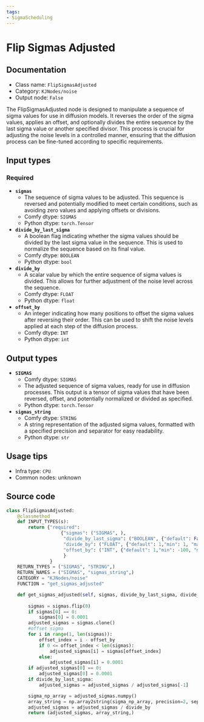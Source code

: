 ```yaml
---
tags:
- SigmaScheduling
---
```


# Flip Sigmas Adjusted
## Documentation
- Class name: `FlipSigmasAdjusted`
- Category: `KJNodes/noise`
- Output node: `False`

The FlipSigmasAdjusted node is designed to manipulate a sequence of sigma values for use in diffusion models. It reverses the order of the sigma values, applies an offset, and optionally divides the entire sequence by the last sigma value or another specified divisor. This process is crucial for adjusting the noise levels in a controlled manner, ensuring that the diffusion process can be fine-tuned according to specific requirements.
## Input types
### Required
- **`sigmas`**
    - The sequence of sigma values to be adjusted. This sequence is reversed and potentially modified to meet certain conditions, such as avoiding zero values and applying offsets or divisions.
    - Comfy dtype: `SIGMAS`
    - Python dtype: `torch.Tensor`
- **`divide_by_last_sigma`**
    - A boolean flag indicating whether the sigma values should be divided by the last sigma value in the sequence. This is used to normalize the sequence based on its final value.
    - Comfy dtype: `BOOLEAN`
    - Python dtype: `bool`
- **`divide_by`**
    - A scalar value by which the entire sequence of sigma values is divided. This allows for further adjustment of the noise level across the sequence.
    - Comfy dtype: `FLOAT`
    - Python dtype: `float`
- **`offset_by`**
    - An integer indicating how many positions to offset the sigma values after reversing their order. This can be used to shift the noise levels applied at each step of the diffusion process.
    - Comfy dtype: `INT`
    - Python dtype: `int`
## Output types
- **`SIGMAS`**
    - Comfy dtype: `SIGMAS`
    - The adjusted sequence of sigma values, ready for use in diffusion processes. This output is a tensor of sigma values that have been reversed, offset, and potentially normalized or divided as specified.
    - Python dtype: `torch.Tensor`
- **`sigmas_string`**
    - Comfy dtype: `STRING`
    - A string representation of the adjusted sigma values, formatted with a specified precision and separator for easy readability.
    - Python dtype: `str`
## Usage tips
- Infra type: `CPU`
- Common nodes: unknown


## Source code
```python
class FlipSigmasAdjusted:
    @classmethod
    def INPUT_TYPES(s):
        return {"required":
                    {"sigmas": ("SIGMAS", ),
                     "divide_by_last_sigma": ("BOOLEAN", {"default": False}),
                     "divide_by": ("FLOAT", {"default": 1,"min": 1, "max": 255, "step": 0.01}),
                     "offset_by": ("INT", {"default": 1,"min": -100, "max": 100, "step": 1}),
                     }
                }
    RETURN_TYPES = ("SIGMAS", "STRING",)
    RETURN_NAMES = ("SIGMAS", "sigmas_string",)
    CATEGORY = "KJNodes/noise"
    FUNCTION = "get_sigmas_adjusted"

    def get_sigmas_adjusted(self, sigmas, divide_by_last_sigma, divide_by, offset_by):
        
        sigmas = sigmas.flip(0)
        if sigmas[0] == 0:
            sigmas[0] = 0.0001
        adjusted_sigmas = sigmas.clone()
        #offset sigma
        for i in range(1, len(sigmas)):
            offset_index = i - offset_by
            if 0 <= offset_index < len(sigmas):
                adjusted_sigmas[i] = sigmas[offset_index]
            else:
                adjusted_sigmas[i] = 0.0001 
        if adjusted_sigmas[0] == 0:
            adjusted_sigmas[0] = 0.0001  
        if divide_by_last_sigma:
            adjusted_sigmas = adjusted_sigmas / adjusted_sigmas[-1]

        sigma_np_array = adjusted_sigmas.numpy()
        array_string = np.array2string(sigma_np_array, precision=2, separator=', ', threshold=np.inf)
        adjusted_sigmas = adjusted_sigmas / divide_by
        return (adjusted_sigmas, array_string,)

```
